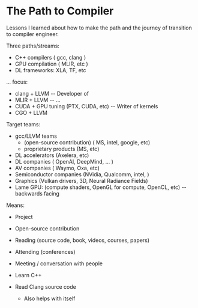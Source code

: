 # The Path to Compiler


Lessons I learned about how to make the path and the journey of transition to compiler engineer.

Three paths/streams:
* C++ compilers ( gcc, clang )
* GPU compilation ( MLIR, etc )
* DL frameworks: XLA, TF, etc

... focus:
* clang + LLVM -- Developer of 
* MLIR + LLVM -- ...
* CUDA + GPU tuning (PTX, CUDA, etc) -- Writer of kernels
* CGO + LLVM

Target teams:
* gcc/LLVM teams
   * (open-source contribution) ( MS, intel, google, etc)
   * proprietary products (MS, etc)
* DL accelerators (Axelera, etc)
* DL companies ( OpenAI, DeepMind, ... )
* AV companies ( Waymo, Oxa, etc)
* Semiconductor companies (NVidia, Qualcomm, intel, )
* Graphics (Vulkan drivers, 3D, Neural Radiance Fields)
* Lame GPU: (compute shaders, OpenGL for compute, OpenCL, etc) -- backwards facing

Means:
* Project
* Open-source contribution
* Reading (source code, book, videos, courses, papers)
* Attending (conferences)
* Meeting / conversation with people

* Learn C++

* Read Clang source code
   * Also helps with itself

